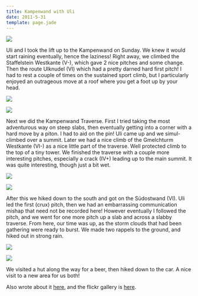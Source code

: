 ```yaml
---
title: Kampenwand with Uli
date: 2011-5-31
template: page.jade
---
```


[![](http://farm4.static.flickr.com/3028/5750813620_486c9950d7.jpg)](http://www.flickr.com/photos/ripsawridge/5750813620/)
  
  
Uli and I took the lift up to the Kampenwand on Sunday. We knew it would
start raining eventually, hence the laziness! Right away, we climbed the
Staffelstein Westkante (V-), which gave 2 nice pitches and some change.
Then the route Ulknudel (VI) which had a pretty darned hard first pitch!
I had to rest a couple of times on the sustained sport climb, but I particularly
enjoyed an outrageous move at a roof where you get a foot up by your head.
  
  
[![](http://farm3.static.flickr.com/2106/5750814468_f6a40c0498.jpg)](http://www.flickr.com/photos/ripsawridge/5750814468/)
  
[![](http://farm4.static.flickr.com/3626/5750272631_733f40d8da.jpg)](http://www.flickr.com/photos/ripsawridge/5750272631/)
  
  
Next we did the Kampenwand Traverse. First I tried taking the most adventurous
way on steep slabs, then eventually getting into a corner with a hard move
by a piton. I had to aid on the pin! Uli came up and we simul-climbed over
a summit. Later we had a nice climb of the Gmelchturm Westkante (VI-) as
a nice little part of the traverse. Well protected climb to the top of
a tiny tower. We finished the traverse with a couple more interesting pitches,
especially a crack (IV+) leading up to the main summit. It was quite interesting,
though just a bit wet.
  
  
[![](http://farm6.static.flickr.com/5144/5750274425_b6607a8445.jpg)](http://www.flickr.com/photos/ripsawridge/5750274425/)
  
[![](http://farm6.static.flickr.com/5107/5750274895_2126d6dfda.jpg)](http://www.flickr.com/photos/ripsawridge/5750274895/)
  
  
After this we hiked down to the south and got on the Südostwand (VI).
Uli led the first (crux) pitch, then we had an embarrassing communication
mishap that need not be recorded here! However eventually I followed the
pitch, and we went for one more pitch up a slab and across a slabby traverse.
From here, our time was up, as the storm clouds that had been gathering
were ready to burst. We made two rappels to the ground, and hiked out in
strong rain.
  
  
[![](http://farm3.static.flickr.com/2447/5750821780_65db11f76c.jpg)](http://www.flickr.com/photos/ripsawridge/5750821780/)
  
[![](http://farm3.static.flickr.com/2705/5750823654_8c7772d1a9.jpg)](http://www.flickr.com/photos/ripsawridge/5750823654/)
  
  
We visited a hut along the way for a beer, then hiked down to the car.
A nice visit to a new area for us both!
  
  
Also wrote about it [here](http://www.bergundsteigen.de/forum/viewtopic.php?id=4128),
and the flickr gallery is [here](http://www.flickr.com/photos/ripsawridge/sets/72157626786520884/with/5750813620/).
